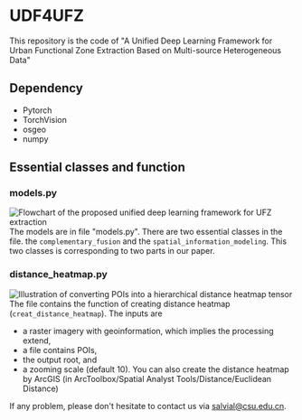 # UDF4UFZ
This repository is the code of "A Unified Deep Learning Framework for Urban Functional Zone Extraction Based on Multi-source Heterogeneous Data"

## Dependency
- Pytorch
- TorchVision
- osgeo
- numpy

## Essential classes and function

### models.py
![Flowchart of the proposed unified deep learning framework for UFZ extraction](https://github.com/SalviaL/UDF4UFZ/blob/main/figures/fig_framework.png)
The models are in file "models.py". There are two essential classes in the file. the `complementary_fusion` and the `spatial_information_modeling`.
This two classes is corresponding to two parts in our paper.

### distance_heatmap.py
![Illustration of converting POIs into a hierarchical distance heatmap tensor](https://github.com/SalviaL/UDF4UFZ/blob/main/figures/fig_h_map.png)
The file contains the function of creating distance heatmap (`creat_distance_heatmap`). The inputs are
- a raster imagery with geoinformation, which implies the processing extend,
- a file contains POIs,
- the output root, and
- a zooming scale (default 10).
You can also create the distance heatmap by ArcGIS (in ArcToolbox/Spatial Analyst Tools/Distance/Euclidean Distance)

If any problem, please don't hesitate to contact us via salvial@csu.edu.cn.
